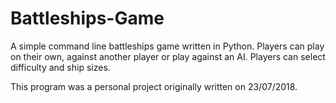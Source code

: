 # Battleships-Game

A simple command line battleships game written in Python.
Players can play on their own, against another player or play against an AI.
Players can select difficulty and ship sizes.

This program was a personal project originally written on 23/07/2018.
